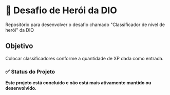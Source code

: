 # 🚀 Desafio de Herói da DIO
Repositório para desenvolver o desafio chamado "Classificador de nível de herói" da DIO

## Objetivo
Colocar classificadores conforme a quantidade de XP dada como entrada.

### :white_check_mark: Status do Projeto

**Este projeto está concluído e não está mais ativamente mantido ou desenvolvido.**
